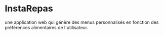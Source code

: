 # InstaRepas
une application web qui génère des menus personnalisés en fonction des préférences alimentaires de l'utilisateur.
